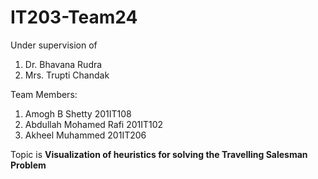 # IT203-Team24

Under supervision of
1. Dr. Bhavana Rudra
2. Mrs. Trupti Chandak

Team Members:
1. Amogh B Shetty 201IT108
2. Abdullah Mohamed Rafi 201IT102
3. Akheel Muhammed 201IT206

Topic is **Visualization of heuristics for solving the Travelling Salesman Problem**
